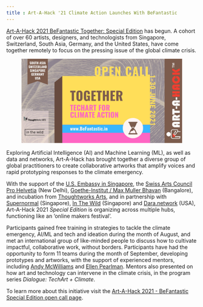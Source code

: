 ```yaml
---
title : Art-A-Hack '21 Climate Action Launches With BeFantastic
---
```

[Art-A-Hack 2021 BeFantastic Together: Special Edition](/summer-2021/call/) has begun. A cohort of over 60 artists, designers, and technologists from Singapore, Switzerland, South Asia, Germany, and the United States, have come together remotely to focus on the pressing issue of the global climate crisis. 

<figure class="no-border">
	<img src="/images/blog/2021/bf-together-aah.jpg" alt="Art-A-Hack and BeFantastic logos" />
</figure>

Exploring Artificial Intelligence (AI) and Machine Learning (ML), as well as data and networks, Art-A-Hack has brought together a diverse group of global practitioners to create collaborative artworks that amplify voices and rapid prototyping responses to the climate emergency.

<!--excerpt-ends-->

With the support of the [U.S. Embassy in Singapore](https://sg.usembassy.gov/), the [Swiss Arts Council Pro Helvetia](https://prohelvetia.ch/en/) (New Delhi), [Goethe-Institut / Max Muller Bhavan](https://www.goethe.de/de/index.html) (Bangalore), and incubation from [Thoughtworks Arts](https://www.thoughtworksarts.io), and in partnership with [Supernormal](https://www.arts.com.my/check-it-out/supernormal-art-gallery) (Singapore), [In The Wild](https://www.weareinthewild.com/) (Singapore) and [Dara.network](https://www.dara.network/) (USA), Art-A-Hack 2021 *Special Edition* is organizing across multiple hubs, functioning like an ‘online makers festival’.

Participants gained free training in strategies to tackle the climate emergency, AI/ML and tech and ideation during the month of August, and met an international group of like-minded people to discuss how to cultivate impactful, collaborative work, without borders. Participants have had the opportunity to form 11 teams during the month of September, developing prototypes and artworks, with the support of experienced mentors, including [Andy McWilliams](https://www.youtube.com/watch?v=-BtDWV5tkTM&t=3927s) and [Ellen Pearlman](https://youtu.be/RZR2FT-_-jw?t=2811). Mentors also presented on how art and technology can intervene in the climate crisis, in the program series *Dialogue: TechArt + Climate*.

To learn more about this initiative visit the [Art-A-Hack 2021 - BeFantastic Special Edition open call page](/summer-2021/call/).